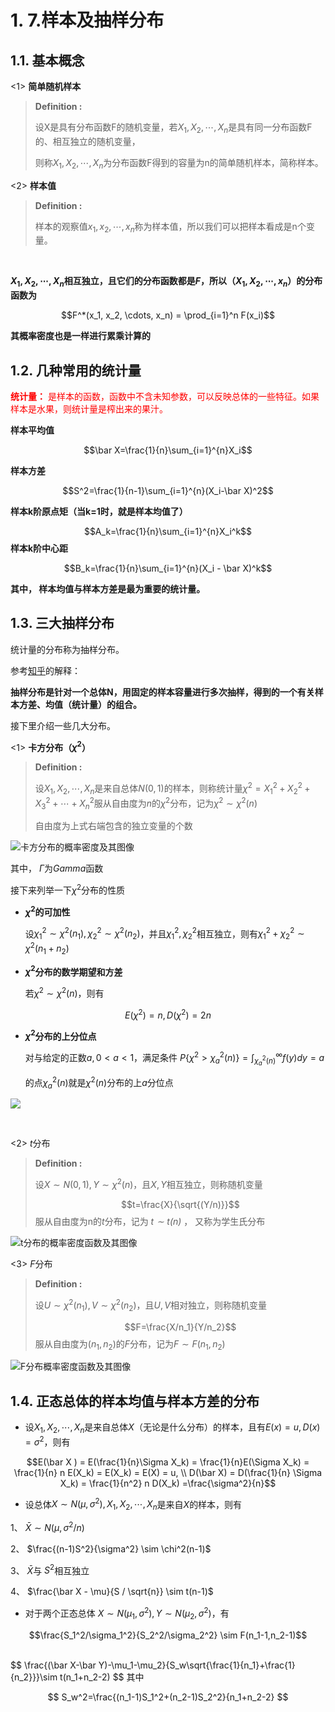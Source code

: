 # 1. 7.样本及抽样分布

## 1.1. 基本概念
<1> **简单随机样本** 
> **Definition :**
>
> 设X是具有分布函数F的随机变量，若$X_1,X_2, \cdots, X_n$是具有同一分布函数F的、相互独立的随机变量，
>
> 则称$X_1, X_2, \cdots ,X_n$为分布函数F得到的容量为n的简单随机样本，简称样本。


<2> **样本值**
> **Definition :**
>
>样本的观察值$x_1,x_2, \cdots, x_n$称为样本值，所以我们可以把样本看成是n个变量。

<br>

**$X_1,X_2,  \cdots, X_n$相互独立，且它们的分布函数都是$F$，所以（$X_1, X_2, \cdots , x_n$）的分布函数为**

$$F^*(x_1, x_2, \cdots, x_n) = \prod_{i=1}^n F(x_i)$$

**其概率密度也是一样进行累乘计算的**


## 1.2. 几种常用的统计量
<font color="red">**统计量：** 是样本的函数，函数中不含未知参数，可以反映总体的一些特征。如果样本是水果，则统计量是榨出来的果汁。</font>

**样本平均值**

$$\bar X=\frac{1}{n}\sum_{i=1}^{n}X_i$$

**样本方差**

$$S^2=\frac{1}{n-1}\sum_{i=1}^{n}(X_i-\bar X)^2$$

**样本k阶原点矩（当k=1时，就是样本均值了）**

$$A_k=\frac{1}{n}\sum_{i=1}^{n}X_i^k$$
**样本k阶中心距**

$$B_k=\frac{1}{n}\sum_{i=1}^{n}(X_i - \bar X)^k$$

**其中， 样本均值与样本方差是最为重要的统计量。**

## 1.3. 三大抽样分布
统计量的分布称为抽样分布。

参考[知乎](https://www.zhihu.com/question/35756587/answer/140286352)的解释：

**抽样分布是针对一个总体N，用固定的样本容量进行多次抽样，得到的一个有关样本方差、均值（统计量）的组合。**

接下里介绍一些几大分布。

<1> **卡方分布（$\chi^2$）**
> **Definition :**
> 
> 设$X_1,X_2, \cdots , X_n$是来自总体$N(0,1)$的样本，则称统计量$\chi^2 = X_1^2 + X_2^2 + X_3^2 + \cdots  + X_n^2$服从自由度为$n$的$\chi^2$分布，记为$\chi^2 \sim \chi^2(n)$
> 
> 自由度为上式右端包含的独立变量的个数

![卡方分布的概率密度及其图像](_v_images/20200323125504407_23064.png)

其中， $\Gamma$为$Gamma$函数

接下来列举一下$\chi^2$分布的性质

* **$\chi^2$的可加性**   
  
    设$\chi_1^2 \sim \chi^2(n_1), \chi_2^2 \sim \chi^2(n_2)$，并且$\chi_1^2,\chi _2^2$相互独立，则有$\chi_1^2 + \chi_2^2 \sim \chi^2(n_1 + n_2)$

* **$\chi^2$分布的数学期望和方差** 

   若$\chi^2 \sim \chi^2(n)$，则有

$$E(\chi^2) = n,  D(\chi^2) = 2n$$


* **$\chi^2$分布的上分位点** 

   对与给定的正数$a,0<a<1$，满足条件 $P\{\chi^2 > \chi^2_a(n)\} = \int^{\infty}_{\chi^2_a(n)} f(y)dy = a$
   
   的点$\chi^2_a(n)$就是$\chi^2(n)$分布的上$a$分位点

![](_v_images/20200323141759231_5823.png)

<br>

<2> *t*分布
> **Definition :**
>
> 设$X \sim N(0, 1), Y\sim \chi^2(n)$，且$X,Y$相互独立，则称随机变量
>
> $$t=\frac{X}{\sqrt{(Y/n)}}$$
> 服从自由度为n的*t*分布，记为 *$t \sim t(n)$* ， 又称为学生氏分布

![t分布的概率密度函数及其图像](_v_images/20200323130957327_3892.png)


<3> $F$分布

> **Definition :**
> 
> 设$U \sim \chi^2 (n_1), V \sim \chi^2(n_2)$，且$U,V$相对独立，则称随机变量
> 
> $$F=\frac{X/n_1}{Y/n_2}$$
> 服从自由度为$(n_1, n_2)$的$F$分布，记为$F \sim F(n_1, n_2)$


![F分布概率密度函数及其图像](_v_images/20200323131906168_11289.png)


## 1.4. 正态总体的样本均值与样本方差的分布
* 设$X_1, X_2,\cdots, X_n$是来自总体$X$（无论是什么分布）的样本，且有$E(x) = u, D(x) = \sigma^2$，则有

$$E(\bar X ) = E(\frac{1}{n}\Sigma X_k) = \frac{1}{n}E(\Sigma X_k) = \frac{1}{n} n E(X_k) = E(X_k) = E(X) = u,
\\
D(\bar X) =  D(\frac{1}{n} \Sigma X_k) = \frac{1}{n^2} n D(X_k) =\frac{\sigma^2}{n}$$

* 设总体$X \sim N(\mu , \sigma^2),X_1,X_2, \cdots, X_n$是来自$X$的样本，则有

1、 $\bar X \sim N(\mu, \sigma^2/n)$

2、 $\frac{(n-1)S^2}{\sigma^2} \sim \chi^2(n-1)$

3、 $\bar X$与 $S^2$相互独立

4、 $\frac{\bar X - \mu}{S / \sqrt{n}} \sim t(n-1)$


* 对于两个正态总体 $X \sim N(\mu_1, \sigma^2), Y \sim N(\mu_2, \sigma^2)$，有

$$\frac{S_1^2/\sigma_1^2}{S_2^2/\sigma_2^2} \sim F(n_1-1,n_2-1)$$

<br>
$$
\frac{(\bar X-\bar Y)-\mu_1-\mu_2}{S_w\sqrt{\frac{1}{n_1}+\frac{1}{n_2}}}\sim t(n_1+n_2-2)
$$
其中
    
$$
S_w^2=\frac{(n_1-1)S_1^2+(n_2-1)S_2^2}{n_1+n_2-2}
$$
